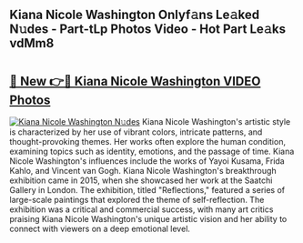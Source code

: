 ## Kiana Nicole Washington Onlyf𝚊ns Le𝚊ked N𝚞des - Part-tLp Photos Video - Hot Part Le𝚊ks vdMm8

# <h2><a href="http://ab72126.deff.icu/?id=Kiana+Nicole+Washington">🔗 New 👉🔴 Kiana Nicole Washington VIDEO Photos</a></h2>

[![Kiana Nicole Washington N𝚞des](https://i.imgur.com/rIISA9y.gif)](http://ab72126.deff.icu/?id=Kiana+Nicole+Washington)
Kiana Nicole Washington's artistic style is characterized by her use of vibrant colors, intricate patterns, and thought-provoking themes. Her works often explore the human condition, examining topics such as identity, emotions, and the passage of time. Kiana Nicole Washington's influences include the works of Yayoi Kusama, Frida Kahlo, and Vincent van Gogh. Kiana Nicole Washington's breakthrough exhibition came in 2015, when she showcased her work at the Saatchi Gallery in London. The exhibition, titled "Reflections," featured a series of large-scale paintings that explored the theme of self-reflection. The exhibition was a critical and commercial success, with many art critics praising Kiana Nicole Washington's unique artistic vision and her ability to connect with viewers on a deep emotional level.
